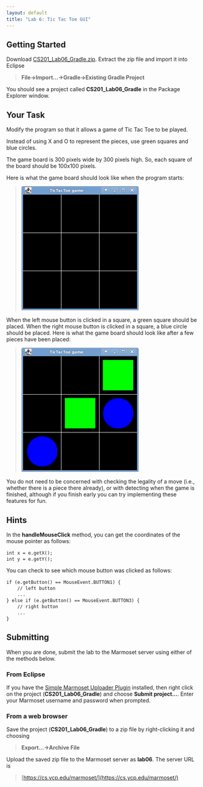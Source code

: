 ```yaml
---
layout: default
title: "Lab 6: Tic Tac Toe GUI"
---
```


## Getting Started

Download [CS201\_Lab06\_Gradle.zip](CS201_Lab06_Gradle.zip). Extract the zip file and import it into Eclipse

> **File&rarr;Import...&rarr;Gradle&rarr;Existing Gradle Project**

You should see a project called **CS201\_Lab06\_Gradle** in the Package Explorer window.

## Your Task

Modify the program so that it allows a game of Tic Tac Toe to be played.

Instead of using X and O to represent the pieces, use green squares and blue circles.

The game board is 300 pixels wide by 300 pixels high. So, each square of the board should be 100x100 pixels.

Here is what the game board should look like when the program starts:

> ![image](images/lab06/ticTacToeStart.png)

When the left mouse button is clicked in a square, a green square should be placed. When the right mouse button is clicked in a square, a blue circle should be placed. Here is what the game board should look like after a few pieces have been placed:

> ![image](images/lab06/ticTacToePlay.png)

You do not need to be concerned with checking the legality of a move (i.e., whether there is a piece there already), or with detecting when the game is finished, although if you finish early you can try implementing these features for fun.

## Hints

In the **handleMouseClick** method, you can get the coordinates of the mouse pointer as follows:

    int x = e.getX();
    int y = e.getY();

You can check to see which mouse button was clicked as follows:

    if (e.getButton() == MouseEvent.BUTTON1) {
        // left button
        ...
    } else if (e.getButton() == MouseEvent.BUTTON3) {
        // right button
        ...
    }

## Submitting

When you are done, submit the lab to the Marmoset server using either of the methods below.

### From Eclipse

If you have the [Simple Marmoset Uploader Plugin](../resources/index.html) installed, then right click on the project (**CS201\_Lab06\_Gradle**) and choose **Submit project...**. Enter your Marmoset username and password when prompted.

### From a web browser

Save the project (**CS201\_Lab06\_Gradle**) to a zip file by right-clicking it and choosing

> **Export...&rarr;Archive File**

Upload the saved zip file to the Marmoset server as **lab06**. The server URL is

> [https://cs.ycp.edu/marmoset/](https://cs.ycp.edu/marmoset/)
